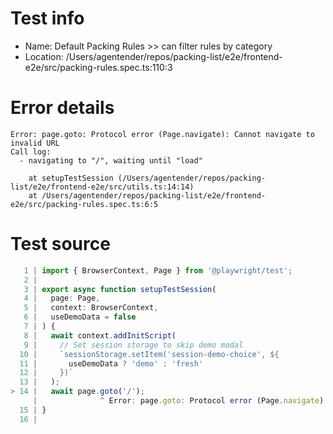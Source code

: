 # Test info

- Name: Default Packing Rules >> can filter rules by category
- Location: /Users/agentender/repos/packing-list/e2e/frontend-e2e/src/packing-rules.spec.ts:110:3

# Error details

```
Error: page.goto: Protocol error (Page.navigate): Cannot navigate to invalid URL
Call log:
  - navigating to "/", waiting until "load"

    at setupTestSession (/Users/agentender/repos/packing-list/e2e/frontend-e2e/src/utils.ts:14:14)
    at /Users/agentender/repos/packing-list/e2e/frontend-e2e/src/packing-rules.spec.ts:6:5
```

# Test source

```ts
   1 | import { BrowserContext, Page } from '@playwright/test';
   2 |
   3 | export async function setupTestSession(
   4 |   page: Page,
   5 |   context: BrowserContext,
   6 |   useDemoData = false
   7 | ) {
   8 |   await context.addInitScript(
   9 |     // Set session storage to skip demo modal
  10 |     `sessionStorage.setItem('session-demo-choice', ${
  11 |       useDemoData ? 'demo' : 'fresh'
  12 |     })`
  13 |   );
> 14 |   await page.goto('/');
     |              ^ Error: page.goto: Protocol error (Page.navigate): Cannot navigate to invalid URL
  15 | }
  16 |
```